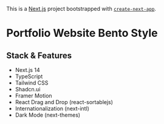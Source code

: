 This is a [Next.js](https://nextjs.org/) project bootstrapped with [`create-next-app`](https://github.com/vercel/next.js/tree/canary/packages/create-next-app).

# Portfolio Website Bento Style

## Stack & Features
- Next.js 14
- TypeScript
- Tailwind CSS
- Shadcn.ui
- Framer Motion
- React Drag and Drop (react-sortablejs)
- Internationalization (next-intl)
- Dark Mode (next-themes)